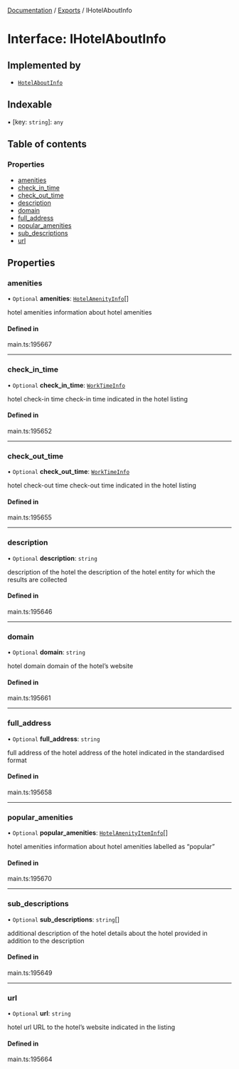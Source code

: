 [Documentation](../README.md) / [Exports](../modules.md) / IHotelAboutInfo

# Interface: IHotelAboutInfo

## Implemented by

- [`HotelAboutInfo`](../classes/HotelAboutInfo.md)

## Indexable

▪ [key: `string`]: `any`

## Table of contents

### Properties

- [amenities](IHotelAboutInfo.md#amenities)
- [check\_in\_time](IHotelAboutInfo.md#check_in_time)
- [check\_out\_time](IHotelAboutInfo.md#check_out_time)
- [description](IHotelAboutInfo.md#description)
- [domain](IHotelAboutInfo.md#domain)
- [full\_address](IHotelAboutInfo.md#full_address)
- [popular\_amenities](IHotelAboutInfo.md#popular_amenities)
- [sub\_descriptions](IHotelAboutInfo.md#sub_descriptions)
- [url](IHotelAboutInfo.md#url)

## Properties

### amenities

• `Optional` **amenities**: [`HotelAmenityInfo`](../classes/HotelAmenityInfo.md)[]

hotel amenities
information about hotel amenities

#### Defined in

main.ts:195667

___

### check\_in\_time

• `Optional` **check\_in\_time**: [`WorkTimeInfo`](../classes/WorkTimeInfo.md)

hotel check-in time
check-in time indicated in the hotel listing

#### Defined in

main.ts:195652

___

### check\_out\_time

• `Optional` **check\_out\_time**: [`WorkTimeInfo`](../classes/WorkTimeInfo.md)

hotel check-out time
check-out time indicated in the hotel listing

#### Defined in

main.ts:195655

___

### description

• `Optional` **description**: `string`

description of the hotel
the description of the hotel entity for which the results are collected

#### Defined in

main.ts:195646

___

### domain

• `Optional` **domain**: `string`

hotel domain
domain of the hotel’s website

#### Defined in

main.ts:195661

___

### full\_address

• `Optional` **full\_address**: `string`

full address of the hotel
address of the hotel indicated in the standardised format

#### Defined in

main.ts:195658

___

### popular\_amenities

• `Optional` **popular\_amenities**: [`HotelAmenityItemInfo`](../classes/HotelAmenityItemInfo.md)[]

hotel amenities
information about hotel amenities labelled as “popular”

#### Defined in

main.ts:195670

___

### sub\_descriptions

• `Optional` **sub\_descriptions**: `string`[]

additional description of the hotel
details about the hotel provided in addition to the description

#### Defined in

main.ts:195649

___

### url

• `Optional` **url**: `string`

hotel url
URL to the hotel’s website indicated in the listing

#### Defined in

main.ts:195664
